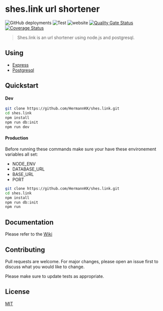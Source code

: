 # shes.link url shortener
![GitHub deployments](https://img.shields.io/github/deployments/hermannkk/shes.link/snowtrust-url-shortener?label=Heroku)
![Test](https://github.com/HermannKK/shes.link/workflows/Test/badge.svg)
![website](https://img.shields.io/website?down_color=lightgrey&down_message=offline&up_color=green&up_message=online&url=https%3A%2F%2Fshes.link)
[![Quality Gate Status](https://sonarcloud.io/api/project_badges/measure?project=HermannKK_shes.link&metric=alert_status)](https://sonarcloud.io/dashboard?id=HermannKK_shes.link)
[![Coverage Status](https://coveralls.io/repos/github/HermannKK/shes.link/badge.svg?branch=master)](https://coveralls.io/github/HermannKK/shes.link?branch=master)

>Shes.link is an url shortener using node.js and postgresql.

## Using

* [Express](https://expressjs.com/)
* [Postgresql](https://www.postgresql.org/)


## Quickstart 
#### Dev
```bash
git clone https://github.com/HermannKK/shes.link.git
cd shes.link
npm install
npm run db:init
npm run dev

```
#### Production
Before running these commands make sure your have these environement variables all set:
- NODE_ENV
- DATABASE_URL
- BASE_URL
- PORT
```bash
git clone https://github.com/HermannKK/shes.link.git
cd shes.link
npm install
npm run db:init
npm run 

```
## Documentation
Please refer to the [Wiki](https://github.com/HermannKK/shes.link/wiki)

## Contributing
Pull requests are welcome. For major changes, please open an issue first to discuss what you would like to change.

Please make sure to update tests as appropriate.

## License
[MIT](https://github.com/HermannKK/shes.link/blob/master/LICENSE)
